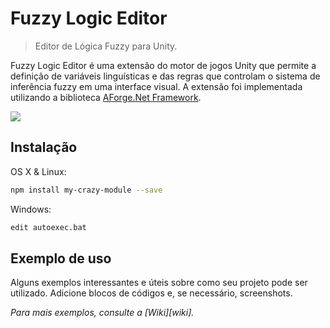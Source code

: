# Fuzzy Logic Editor

> Editor de Lógica Fuzzy para Unity.

Fuzzy Logic Editor é uma extensão do motor de jogos Unity que permite a definição de variáveis linguísticas e das regras que controlam o sistema de inferência fuzzy em uma interface visual. A extensão foi implementada utilizando a biblioteca [AForge.Net Framework](http://www.aforgenet.com/framework/).

![](../header.png)

## Instalação

OS X & Linux:

```sh
npm install my-crazy-module --save
```

Windows:

```sh
edit autoexec.bat
```

## Exemplo de uso

Alguns exemplos interessantes e úteis sobre como seu projeto pode ser utilizado. Adicione blocos de códigos e, se necessário, screenshots.

_Para mais exemplos, consulte a [Wiki][wiki]._ 
